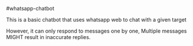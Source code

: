 #whatsapp-chatbot

This is a basic chatbot that uses whatsapp web to chat with a given target

However, it can only respond to messages one by one, Multiple messages MIGHT result in inaccurate replies.


